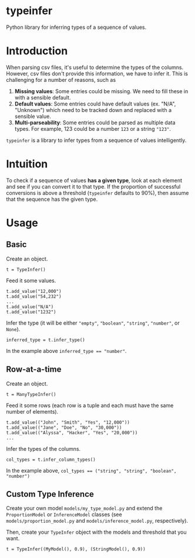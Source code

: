 # typeinfer
Python library for inferring types of a sequence of values.

# Introduction
When parsing csv files, it's useful to determine the types of the columns. However, csv files don't provide this information, 
we have to infer it. This is challenging for a number of reasons, such as

1. **Missing values**: Some entries could be missing. We need to fill these in with a sensible default.
2. **Default values**: Some entries could have default values (ex. "N/A", "Unknown") which need to be tracked down and replaced with a sensible value.
3. **Multi-parseability**: Some entries could be parsed as multiple data types. For example, 123 could be a number `123` or a string `"123"`.

`typeinfer` is a library to infer types from a sequence of values intelligently.

# Intuition
To check if a sequence of values **has a given type**, look at each element and see if you can convert
it to that type. If the proportion of successful conversions is above a threshold (`typeinfer`
defaults to 90%), then assume that the sequence has the given type.

# Usage
## Basic
Create an object.

`t = TypeInfer()`

Feed it some values.

```
t.add_value("12,000")
t.add_value("54,232")
...
t.add_value("N/A")
t.add_value("1232")
```

Infer the type (it will be either `"empty"`, `"boolean"`, `"string"`, `"number"`, or `None`).

`inferred_type = t.infer_type()`

In the example above `inferred_type == "number"`.

## Row-at-a-time
Create an object.

`t = ManyTypeInfer()`

Feed it some rows (each row is a tuple and each must have the same number of elements).

```
t.add_value(("John", "Smith", "Yes", "12,000"))
t.add_value(("Jane", "Doe", "No", "30,000"))
t.add_value(("Alyssa", "Hacker", "Yes", "20,000"))
...
```

Infer the types of the columns.

`col_types = t.infer_column_types()`

In the example above, `col_types == ("string", "string", "boolean", "number")`

## Custom Type Inference
Create your own model `models/my_type_model.py` and extend the `ProportionModel` or `InferenceModel`
classes (see `models/proportion_model.py` and `models/inference_model.py`, respectively). 

Then, create your `TypeInfer` object with the models and threshold that you want.

`t = TypeInfer((MyModel(), 0.9), (StringModel(), 0.9))`
